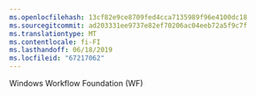 ```yaml
---
ms.openlocfilehash: 13cf82e9ce8709fed4cca7135989f96e4100dc18
ms.sourcegitcommit: ad203331ee9737e82ef70206ac04eeb72a5f9c7f
ms.translationtype: MT
ms.contentlocale: fi-FI
ms.lasthandoff: 06/18/2019
ms.locfileid: "67217062"
---
```

Windows Workflow Foundation (WF)